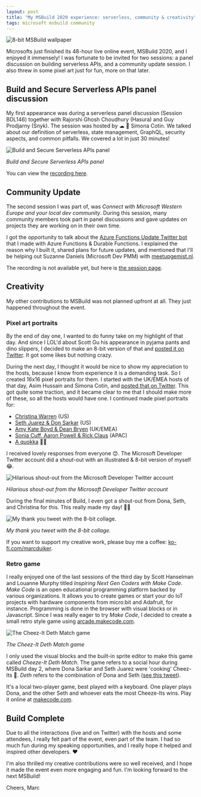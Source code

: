 ```yaml
---
layout: post
title: "My MSBuild 2020 experience: serverless, community & creativity"
tags: microsoft msbuild community
---
```


<img class="u-max-full-width" itemprop="image" src="{{ site.url }}/assets/2020/05/22/Build_Wallpaper_DarkTheme_DesignA_8bit.jpg" alt="8-bit MSBuild wallpaper">

Microsofts just finished its 48-hour live online event, MSBuild 2020, and I enjoyed it immensely! I was fortunate to be invited for two sessions: a panel discussion on building serverless APIs, and a community update session. I also threw in some pixel art just for fun, more on that later.

<!--more-->

## Build and Secure Serverless APIs panel discussion

My first appearance was during a serverless panel discussion (Session BDL146) together with Rajorshi Ghosh Choudhury (Hasura) and Guy Prodjarny (Snyk). The session was hosted by ☁ 🥑 Simona Cotin. We talked about our definition of serverless, state management, GraphQL, security aspects, and common pitfalls. We covered a lot in just 30 minutes!

<img class="u-max-full-width" itemprop="image" src="{{ site.url }}/assets/2020/05/22/serverless_panel.jpg" alt="Build and Secure Serverless APIs panel">

*Build and Secure Serverless APIs panel*

You can view the [recording here](https://mybuild.microsoft.com/sessions/e477304a-6de3-4714-a1f3-cc955da82b1a). 

## Community Update

The second session I was part of, was _Connect with Microsoft Western Europe and your local dev community_. During this session, many community members took part in panel discussions and gave updates on projects they are working on in their own time. 

I got the opportunity to talk about the [Azure Functions Update Twitter bot](https://blog.marcduiker.nl/2019/03/03/creating-azure-functions-updates-twitterbot.html) that I made with Azure Functions & Durable Functions. I explained the reason why I built it, shared plans for future updates, and mentioned that I'll be helping out Suzanne Daniels (Microsoft Dev PMM) with [meetupgemist.nl](https://meetupgemist.nl/).

The recording is not available yet, but here is [the session page](https://mybuild.microsoft.com/sessions/0063cc6a-b3f9-439f-b67a-ccf3dbe11b59).

## Creativity

My other contributions to MSBuild was not planned upfront at all. They just happened throughout the event.

### Pixel art portraits

By the end of day one, I wanted to do funny take on my highlight of that day. And since I LOL'd about Scott Gu his appearance in pyjama pants and dino slippers, I decided to make an 8-bit version of that and [posted it on Twitter](https://twitter.com/marcduiker/status/1262851019865763843?s=20). It got some likes but nothing crazy.

During the next day, I thought it would be nice to show my appreciation to the hosts, because I know from experience it is a demanding task. So I created 16x16 pixel portraits for them. I started with the UK/EMEA hosts of that day, Asim Hussain and Simona Cotin, and [posted that on Twitter]((https://twitter.com/marcduiker/status/1263065949164441601?s=20)). This got quite some traction, and it became clear to me that I should make more of these, so all the hosts would have one. I continued made pixel portraits for:
- [Christina Warren](https://twitter.com/marcduiker/status/1263123133843808258?s=20) (US)
- [Seth Juarez & Don Sarkar](https://twitter.com/marcduiker/status/1263185437226647553?s=20) (US)
- [Amy Kate Boyd & Dean Bryen](https://twitter.com/marcduiker/status/1263410707460218880?s=20) (UK/EMEA)
- [Sonia Cuff, Aaron Powell & Rick Claus](https://twitter.com/marcduiker/status/1263436663553916928?s=20) (APAC)
- [A quokka](https://twitter.com/marcduiker/status/1263454743407529984?s=20) 🤷‍♀️

I received lovely responses from everyone 😊. The Microsoft Developer Twitter account did a shout-out with an illustrated & 8-bit version of myself 😂.

<img class="u-max-full-width" itemprop="image" src="{{ site.url }}/assets/2020/05/22/illustrated_marc.jpg" alt="Hilarious shout-out from the Microsoft Developer Twitter account">

*Hilarious shout-out from the Microsoft Developer Twitter account*

During the final minutes of Build, I even got a shout-out from Dona, Seth, and Christina for this. This really made my day! 🎉😃

<img class="u-max-full-width" itemprop="image" src="{{ site.url }}/assets/2020/05/22/twitter_thankyou_message.jpg" alt="My thank you tweet with the 8-bit collage.">

*My thank you tweet with the 8-bit collage.*

If you want to support my creative work, please buy me a coffee: [ko-fi.com/marcduiker](https://ko-fi.com/marcduiker).

### Retro game

I really enjoyed one of the last sessions of the third day by Scott Hanselman and Louanne Murphy titled *Inspiring Next Gen Coders with Make Code*. 
*Make Code* is an open educational programming platform backed by various organizations. It allows you to create games or start your do IoT projects with hardware components from micro:bit and Adafruit, for instance. Programming is done in the browser with visual blocks or in Javascript. Since I was really eager to try *Make Code*, I decided to create a small retro style game using [arcade.makecode.com](https://arcade.makecode.com).

<img class="u-max-full-width" itemprop="image" src="{{ site.url }}/assets/2020/05/22/cheez-it_deth_match_game.jpg" alt="The Cheez-It Deth Match game">

*The Cheez-It Deth Match game*

I only used the visual blocks and the built-in sprite editor to make this game called _Cheeze-It Deth Match_. The game refers to a social hour during MSBuild day 2, where Dona Sarkar and Seth Juarez were 'cooking' Cheez-Its 🤔. _Deth_ refers to the combination of Dona and Seth ([see this tweet](https://twitter.com/donasarkar/status/1263305140200632321)).

It's a local two-player game, best played with a keyboard. One player plays Dona, and the other Seth and whoever eats the most Cheeze-Its wins. Play it online at [makecode.com](https://makecode.com/_CPJKJtiR5dz4).

## Build Complete

Due to all the interactions (live and on Twitter) with the hosts and some attendees, I really felt part of the event, even part of the team. I had so much fun during my speaking opportunities, and I really hope it helped and inspired other developers. ♥

I'm also thrilled my creative contributions were so well received, and I hope it made the event even more engaging and fun. I'm looking forward to the next MSBuild!

Cheers,
Marc


